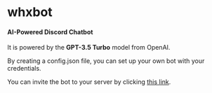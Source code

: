 # whxbot

#### AI-Powered Discord Chatbot

It is powered by the __GPT-3.5 Turbo__ model from OpenAI.

By creating a config.json file, you can set up your own bot with your credentials.

You can invite the bot to your server by clicking [this link](https://discord.com/api/oauth2/authorize?client_id=1152271428041846824&permissions=84992&scope=bot).

